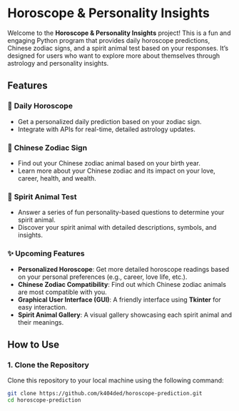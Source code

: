 # Horoscope & Personality Insights

Welcome to the **Horoscope & Personality Insights** project! This is a fun and engaging Python program that provides daily horoscope predictions, Chinese zodiac signs, and a spirit animal test based on your responses. It’s designed for users who want to explore more about themselves through astrology and personality insights.

## Features

### 🌟 **Daily Horoscope**
- Get a personalized daily prediction based on your zodiac sign.
- Integrate with APIs for real-time, detailed astrology updates.
  
### 🐯 **Chinese Zodiac Sign**
- Find out your Chinese zodiac animal based on your birth year.
- Learn more about your Chinese zodiac and its impact on your love, career, health, and wealth.

### 🦋 **Spirit Animal Test**
- Answer a series of fun personality-based questions to determine your spirit animal.
- Discover your spirit animal with detailed descriptions, symbols, and insights.

### ✨ **Upcoming Features**
- **Personalized Horoscope**: Get more detailed horoscope readings based on your personal preferences (e.g., career, love life, etc.).
- **Chinese Zodiac Compatibility**: Find out which Chinese zodiac animals are most compatible with you.
- **Graphical User Interface (GUI)**: A friendly interface using **Tkinter** for easy interaction.
- **Spirit Animal Gallery**: A visual gallery showcasing each spirit animal and their meanings.

## How to Use

### 1. **Clone the Repository**
Clone this repository to your local machine using the following command:
```bash
git clone https://github.com/k404ded/horoscope-prediction.git
cd horoscope-prediction
